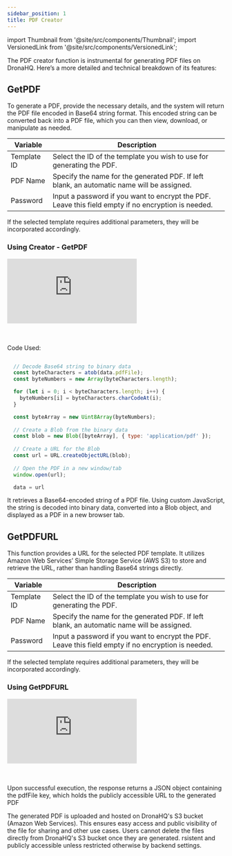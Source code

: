 ```yaml
---
sidebar_position: 1
title: PDF Creator
---
```


import Thumbnail from '@site/src/components/Thumbnail';
import VersionedLink from '@site/src/components/VersionedLink';


The PDF creator function is instrumental for generating PDF files on DronaHQ. Here’s a more detailed and technical breakdown of its features:

## GetPDF

To generate a PDF, provide the necessary details, and the system will return the PDF file encoded in Base64 string format. This encoded string can be converted back into a PDF file, which you can then view, download, or manipulate as needed.

| Variable      | Description                                                      |
|-------------------|----------------------------------------------------------------------|
| Template ID   | Select the ID of the template you wish to use for generating the PDF. |
| PDF Name      | Specify the name for the generated PDF. If left blank, an automatic name will be assigned. |
| Password      | Input a password if you want to encrypt the PDF. Leave this field empty if no encryption is needed. |

If the selected template requires additional parameters, they will be incorporated accordingly.

### Using Creator - GetPDF

<div style={{ position: 'relative', paddingBottom: 'calc(46.33333333333333% + 41px)', height: 0 }}> 
    <iframe 
        src="https://demo.arcade.software/9RQPP4czVh5Fgq5zez1m?embed" 
        title="Theme Creation" 
        frameborder="0" 
        loading="lazy" 
        webkitallowfullscreen 
        mozallowfullscreen 
        allowfullscreen 
        style= {{ position: 'absolute', top: 0, left: 0, width: '100%', height: '100%', colorScheme: 'light' }} >
    </iframe>
</div>
<br></br>

Code Used:

```js

  // Decode Base64 string to binary data
  const byteCharacters = atob(data.pdfFile);
  const byteNumbers = new Array(byteCharacters.length);

  for (let i = 0; i < byteCharacters.length; i++) {
    byteNumbers[i] = byteCharacters.charCodeAt(i);
  }

  const byteArray = new Uint8Array(byteNumbers);
  
  // Create a Blob from the binary data
  const blob = new Blob([byteArray], { type: 'application/pdf' });
  
  // Create a URL for the Blob
  const url = URL.createObjectURL(blob);
  
  // Open the PDF in a new window/tab
  window.open(url);

  data = url
```
 It retrieves a Base64-encoded string of a PDF file. Using custom JavaScript, the string is decoded into binary data, converted into a Blob object, and displayed as a PDF in a new browser tab.

## GetPDFURL

This function provides a URL for the selected PDF template. It utilizes Amazon Web Services’ Simple Storage Service (AWS S3) to store and retrieve the URL, rather than handling Base64 strings directly.

| Variable      | Description                                                      |
|-------------------|----------------------------------------------------------------------|
| Template ID   | Select the ID of the template you wish to use for generating the PDF. |
| PDF Name      | Specify the name for the generated PDF. If left blank, an automatic name will be assigned. |
| Password      | Input a password if you want to encrypt the PDF. Leave this field empty if no encryption is needed. |

If the selected template requires additional parameters, they will be incorporated accordingly.


### Using GetPDFURL

<div style={{ position: 'relative', paddingBottom: 'calc(46.33333333333333% + 41px)', height: 0 }}> 
    <iframe 
        src="https://demo.arcade.software/IkE6OLZ5B1hc1dHRbVxA?embed&embed_mobile=tab&embed_desktop=inline&show_copy_link=true" 
        title="Theme Creation" 
        frameborder="0" 
        loading="lazy" 
        webkitallowfullscreen 
        mozallowfullscreen 
        allowfullscreen 
        style= {{ position: 'absolute', top: 0, left: 0, width: '100%', height: '100%', colorScheme: 'light' }} >
    </iframe>
</div>
<br></br>

Upon successful execution, the response returns a JSON object containing the pdfFile key, which holds the publicly accessible URL to the generated PDF

The generated PDF is uploaded and hosted on DronaHQ's S3 bucket (Amazon Web Services). This ensures easy access and public visibility of the file for sharing and other use cases.
Users cannot delete the files directly from DronaHQ's S3 bucket once they are generated.
rsistent and publicly accessible unless restricted otherwise by backend settings.